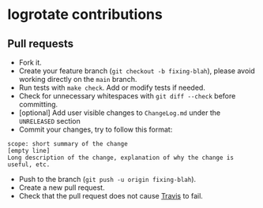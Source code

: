 # logrotate contributions

## Pull requests

  - Fork it.
  - Create your feature branch (`git checkout -b fixing-blah`), please avoid working directly on the `main` branch.
  - Run tests with `make check`. Add or modify tests if needed.
  - Check for unnecessary whitespaces with `git diff --check` before committing.
  - [optional] Add user visible changes to `ChangeLog.md` under the `UNRELEASED` section
  - Commit your changes, try to follow this format:
```
scope: short summary of the change
[empty line]
Long description of the change, explanation of why the change is useful, etc.
```
  - Push to the branch (`git push -u origin fixing-blah`).
  - Create a new pull request.
  - Check that the pull request does not cause [Travis](https://travis-ci.org/logrotate/logrotate) to fail.
